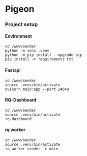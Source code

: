 # Pigeon

### Project setup
#### Environment
```
cd /www/sender
python -m venv .venv
python -m pip install --upgrade pip
pip install -r requirements txt
```
#### Fastapi
```
cd /www/sender
source .venv/bin/activate
uvicorn main:app --port 24048
```
#### RQ-Dashboard
```
cd /www/sender
source .venv/bin/activate
rq-dashboard
```
#### rq worker
```
cd /www/sender
source .venv/bin/activate
rq worker sender -c main
```
